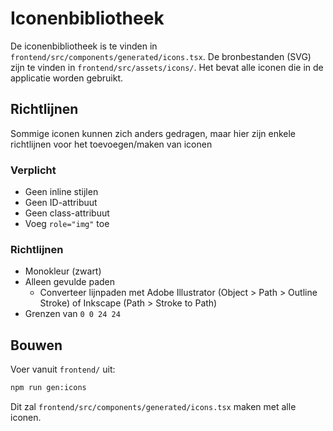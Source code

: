 # Iconenbibliotheek

De iconenbibliotheek is te vinden in `frontend/src/components/generated/icons.tsx`.
De bronbestanden (SVG) zijn te vinden in `frontend/src/assets/icons/`.
Het bevat alle iconen die in de applicatie worden gebruikt.

## Richtlijnen

Sommige iconen kunnen zich anders gedragen, maar hier zijn enkele richtlijnen voor het toevoegen/maken van iconen

### Verplicht

- Geen inline stijlen
- Geen ID-attribuut
- Geen class-attribuut
- Voeg `role="img"` toe

### Richtlijnen

- Monokleur (zwart)
- Alleen gevulde paden
  - Converteer lijnpaden met Adobe Illustrator (Object > Path > Outline Stroke) of Inkscape (Path > Stroke to Path)
- Grenzen van `0 0 24 24`

## Bouwen

Voer vanuit `frontend/` uit:

```sh
npm run gen:icons
```

Dit zal `frontend/src/components/generated/icons.tsx` maken met alle iconen.
